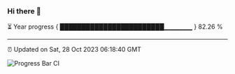 ### Hi there 👋

⏳ Year progress { ████████████████████████▁▁▁▁▁▁ } 82.26 %

---

⏰ Updated on Sat, 28 Oct 2023 06:18:40 GMT

![Progress Bar CI](https://github.com/liununu/liununu/workflows/Progress%20Bar%20CI/badge.svg)
